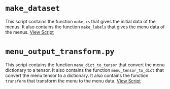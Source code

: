 # `make_dataset`

This script contains the function `make_xs` that gives the initial data of the menus.
It also contains the function `make_labels` that gives the menu data of the menus.
[View Script](./make_dataset.py)

# `menu_output_transform.py`

This script contains the function `menu_dict_to_tensor` that convert the menu dictionary to a tensor.
It also contains the function `menu_tensor_to_dict` that convert the menu tensor to a dictionary.
It also contains the function `transform` that transform the menu to the menu data.
[View Script](./menu_output_transform.py)